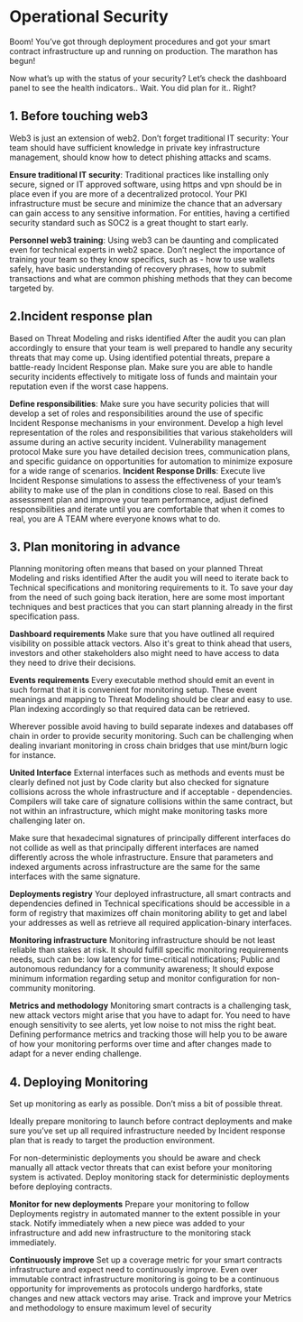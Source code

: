 # Operational Security

Boom! You’ve got through deployment procedures and got your smart contract infrastructure up and running on production. The marathon has begun!

Now what’s up with the status of your security? Let’s check the dashboard panel to see the health indicators.. Wait. You did plan for it.. Right?

## 1. Before touching web3

Web3 is just an extension of web2. Don’t forget traditional IT security: Your team should have sufficient knowledge in private key infrastructure management, should know how to detect phishing attacks and scams.

**Ensure traditional IT security**: Traditional practices like installing only secure, signed or IT approved software, using https and vpn should be in place even if you are more of a decentralized protocol.
Your PKI infrastructure must be secure and minimize the chance that an adversary can gain access to any sensitive information.
For entities, having a certified security standard such as SOC2 is a great thought to start early.

**Personnel web3 training**: Using web3 can be daunting and complicated even for technical experts in web2 space.
Don’t neglect the importance of training your team so they know specifics, such as - how to use wallets safely, have basic understanding of recovery phrases, how to submit transactions and what are common phishing methods that they can become targeted by.

## 2.Incident response plan

Based on Threat Modeling and risks identified After the audit you can plan accordingly to ensure that your team is well prepared to handle any security threats that may come up.
Using identified potential threats, prepare a battle-ready Incident Response plan. Make sure you are able to handle security incidents effectively to mitigate loss of funds and maintain your reputation even if the worst case happens.

**Define responsibilities**: Make sure you have security policies that will develop a set of roles and responsibilities around the use of specific Incident Response mechanisms in your environment. Develop a high level representation of the roles and responsibilities that various stakeholders will assume during an active security incident.
Vulnerability management protocol
Make sure you have detailed decision trees, communication plans, and specific guidance on opportunities for automation to minimize exposure for a wide range of scenarios.
**Incident Response Drills**: Execute live Incident Response simulations to assess the effectiveness of your team’s ability to make use of the plan in conditions close to real.
Based on this assessment plan and improve your team performance, adjust defined responsibilities and iterate until you are comfortable that when it comes to real, you are A TEAM where everyone knows what to do.

## 3. Plan monitoring in advance

Planning monitoring often means that based on your planned Threat Modeling and risks identified After the audit you will need to iterate back to Technical specifications and monitoring requirements to it.
To save your day from the need of such going back iteration, here are some most important techniques and best practices that you can start planning already in the first specification pass.

**Dashboard requirements**
Make sure that you have outlined all required visibility on possible attack vectors. Also it's great to think ahead that users, investors and other stakeholders also might need to have access to data they need to drive their decisions.

**Events requirements**
Every executable method should emit an event in such format that it is convenient for monitoring setup.
These event meanings and mapping to Threat Modeling should be clear and easy to use. Plan indexing accordingly so that required data can be retrieved.

Wherever possible avoid having to build separate indexes and databases off chain in order to provide security monitoring. Such can be challenging when dealing invariant monitoring in cross chain bridges that use mint/burn logic for instance.

**United Interface**
External interfaces such as methods and events must be clearly defined not just by Code clarity but also checked for signature collisions across the whole infrastructure and if acceptable - dependencies. Compilers will take care of signature collisions within the same contract, but not within an infrastructure, which might make monitoring tasks more challenging later on.

Make sure that hexadecimal signatures of principally different interfaces do not collide as well as that principally different interfaces are named differently across the whole infrastructure.
Ensure that parameters and indexed arguments across infrastructure are the same for the same interfaces with the same signature.

**Deployments registry**
Your deployed infrastructure, all smart contracts and dependencies defined in Technical specifications should be accessible in a form of registry that maximizes off chain monitoring ability to get and label your addresses as well as retrieve all required application-binary interfaces.

**Monitoring infrastructure**
Monitoring infrastructure should be not least reliable than stakes at risk. It should fulfill specific monitoring requirements needs, such can be: low latency for time-critical notifications; Public and autonomous redundancy for a community awareness;
It should expose minimum information regarding setup and monitor configuration for non-community monitoring.

**Metrics and methodology**
Monitoring smart contracts is a challenging task, new attack vectors might arise that you have to adapt for. You need to have enough sensitivity to see alerts, yet low noise to not miss the right beat.
Defining performance metrics and tracking those will help you to be aware of how your monitoring performs over time and after changes made to adapt for a never ending challenge.

## 4. Deploying Monitoring

Set up monitoring as early as possible. Don’t miss a bit of possible threat.

Ideally prepare monitoring to launch before contract deployments and make sure you’ve set up all required infrastructure needed by Incident response plan that is ready to target the production environment.

For non-deterministic deployments you should be aware and check manually all attack vector threats that can exist before your monitoring system is activated.
Deploy monitoring stack for deterministic deployments before deploying contracts.

**Monitor for new deployments**
Prepare your monitoring to follow Deployments registry in automated manner to the extent possible in your stack.
Notify immediately when a new piece was added to your infrastructure and add new infrastructure to the monitoring stack immediately.

**Continuously improve**
Set up a coverage metric for your smart contracts infrastructure and expect need to continuously improve. Even over immutable contract infrastructure monitoring is going to be a continuous opportunity for improvements as protocols undergo hardforks, state changes and new attack vectors may arise.
Track and improve your Metrics and methodology to ensure maximum level of security
